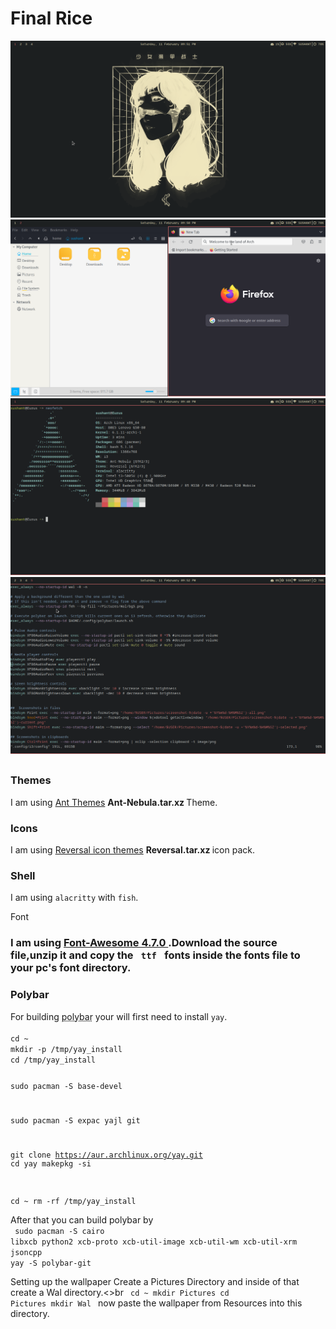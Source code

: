 <html>
<head></head>
<body>
<h1>Final Rice</h1>
<img src="./Resources/Final Images/screenshot-20230211-162109Z-all.png">
<img src="./Resources/Final Images/screenshot-20230211-162028Z-all.png">
<img src="./Resources/Final Images/screenshot-20230211-161852Z-all.png">
<img src="./Resources/Final Images/screenshot-20230211-162216Z-all.png">

<p><h2><Resources></h2>
<h3>Themes</h3>
I am using <a href="https://www.gnome-look.org/p/1099856">Ant Themes</a> <strong> Ant-Nebula.tar.xz </strong> Theme.
<br>
<h3>Icons</h3>
I am using <a href="https://www.gnome-look.org/p/1340791/">Reversal icon themes</a> <strong> Reversal.tar.xz </strong>icon pack.</p>
<p><h3>Shell</h3>
I am using <code>alacritty</code> with <code>fish</code>.</p>
<p></h3>Font<h3>
I am using <a href="https://github.com/FortAwesome/Font-Awesome/releases/tag/v4.7.0"> Font-Awesome 4.7.0 </a>.Download the source file,unzip it and copy the <code> ttf </code> fonts inside the fonts file to your pc's font directory.  </p>
<p><h3>Polybar</h3>
For building <abbr title="The bar you see above">polybar</abbr> your will first need to install <code>yay</code>.<br>
<code>
cd ~
mkdir -p /tmp/yay_install
cd /tmp/yay_install

sudo pacman -S base-devel

sudo pacman -S expac yajl git

git clone https://aur.archlinux.org/yay.git 
cd yay
makepkg -si 

cd ~ 
rm -rf /tmp/yay_install
</code>

After that you can build polybar by <br>
<code>
sudo pacman -S cairo libxcb python2 xcb-proto xcb-util-image xcb-util-wm xcb-util-xrm jsoncpp
yay -S polybar-git 
</code>

Setting up the wallpaper
Create a Pictures Directory and inside of that create a Wal directory.<>br
<code>
cd ~
mkdir Pictures
cd Pictures
mkdir Wal
</code>
now paste the wallpaper from Resources into this directory.
</p>
</body>
</html>

